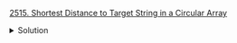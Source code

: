 [2515. Shortest Distance to Target String in a Circular Array](https://leetcode.com/contest/weekly-contest-325/problems/shortest-distance-to-target-string-in-a-circular-array/)

<details><summary>Solution</summary>

![](../../../../assets/20221225114331.png)

</details>
